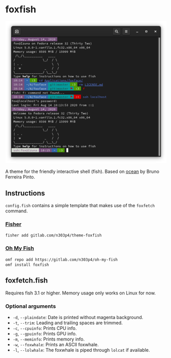 # foxfish

![Preview](preview.png)

A theme for the friendly interactive shell (fish). Based on [ocean](https://github.com/oh-my-fish/theme-ocean) by Bruno Ferreira Pinto.

## Instructions

`config.fish` contains a simple template that makes use of the `foxfetch` command.

### [Fisher](https://github.com/jorgebucaran/fisher)

```
fisher add gitlab.com/n303p4/theme-foxfish
```

### [Oh My Fish](https://github.com/oh-my-fish/oh-my-fish)

```
omf repo add https://gitlab.com/n303p4/oh-my-fish
omf install foxfish
```

## foxfetch.fish

Requires fish 3.1 or higher. Memory usage only works on Linux for now.

### Optional arguments

* `-d`, `--plaindate`: Date is printed without magenta background.
* `-t`, `--trim`: Leading and trailing spaces are trimmed.
* `-c`, `--cpuinfo`: Prints CPU info.
* `-g`, `--gpuinfo`: Prints GPU info.
* `-m`, `--meminfo`: Prints memory info.
* `-w`, `--foxwhale`: Prints an ASCII foxwhale.
* `-l`, `--lolwhale`: The foxwhale is piped through `lolcat` if available.
